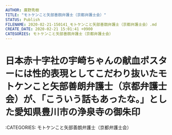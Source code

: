 ```yaml
---
AUTHOR: 廣野秀樹
TITLE: "モトケンこと矢部善朗弁護士（京都弁護士会）"
STATUS: Publish
FILENAME: 2020-02-21-150141_モトケンこと矢部善朗弁護士（京都弁護士会）.md
CREATE_DATE: 2020-02-21 15:01:41 +0900
CATEGORIES: モトケンこと矢部善朗弁護士（京都弁護士会）
---
```


# 日本赤十字社の宇崎ちゃんの献血ポスターには性的表現としてこだわり抜いたモトケンこと矢部善朗弁護士（京都弁護士会）が、「こういう話もあったな。」とした愛知県豊川市の浄泉寺の御朱印

:CATEGORIES: モトケンこと矢部善朗弁護士（京都弁護士会）

